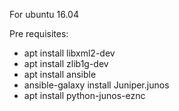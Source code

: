For ubuntu 16.04

Pre requisites:

- apt install libxml2-dev
- apt install zlib1g-dev
- apt install ansible
- ansible-galaxy install Juniper.junos
- apt install python-junos-eznc
